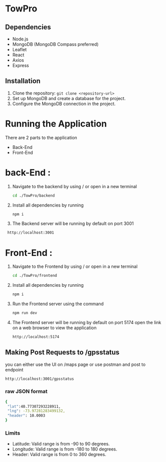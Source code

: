 # TowPro

## Dependencies

- Node.js
- MongoDB (MongoDB Compass preferred)
- Leaflet
- React
- Axios
- Express

## Installation

1. Clone the repository: `git clone <repository-url>`
2. Set up MongoDB and create a database for the project.
3. Configure the MongoDB connection in the project.

# Running the Application

There are 2 parts to the application

- Back-End
- Front-End

# back-End :

1. Navigate to the backend by using / or open in a new terminal

   ```bash
   cd ./TowPro/backend
   ```

2. Install all dependencies by running

   ```bash
   npm i
   ```

3. The Backend server will be running by default on port 3001

```bash
 http://localhost:3001
```

# Front-End :

1. Navigate to the Frontend by using / or open in a new terminal

   ```bash
   cd ./TowPro/frontend
   ```

2. Install all dependencies by running

   ```bash
   npm i
   ```

3. Run the Frontend server using the command

   ```bash
   npm run dev
   ```

4. The Frontend server will be running by default on port 5174
   open the link on a web browser to view the application

   ```bash
   http://localhost:5174
   ```

## Making Post Requests to /gpsstatus

you can either use the UI on /maps page
or use postman and post to endpoint

```bash
http://localhost:3001/gpsstatus
```

### raw JSON format

```bash
{
 "lat":40.77307293228911,
 "lng": -73.97281283499132,
 "header": 10.0003
}

```

### Limits

- Latitude: Valid range is from -90 to 90 degrees.
- Longitude: Valid range is from -180 to 180 degrees.
- Header: Valid range is from 0 to 360 degrees.
